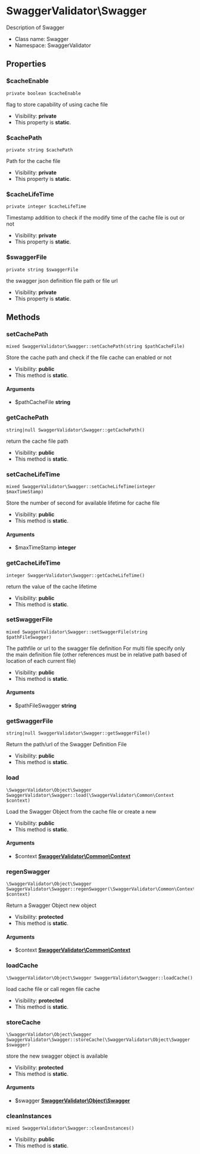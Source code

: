 SwaggerValidator\Swagger
===============

Description of Swagger




* Class name: Swagger
* Namespace: SwaggerValidator





Properties
----------


### $cacheEnable

    private boolean $cacheEnable

flag to store capability of using cache file



* Visibility: **private**
* This property is **static**.


### $cachePath

    private string $cachePath

Path for the cache file



* Visibility: **private**
* This property is **static**.


### $cacheLifeTime

    private integer $cacheLifeTime

Timestamp addition to check if the modify time of the cache file is out or not



* Visibility: **private**
* This property is **static**.


### $swaggerFile

    private string $swaggerFile

the swagger json definition file path or file url



* Visibility: **private**
* This property is **static**.


Methods
-------


### setCachePath

    mixed SwaggerValidator\Swagger::setCachePath(string $pathCacheFile)

Store the cache path and check if the file cache can enabled or not



* Visibility: **public**
* This method is **static**.


#### Arguments
* $pathCacheFile **string**



### getCachePath

    string|null SwaggerValidator\Swagger::getCachePath()

return the cache file path



* Visibility: **public**
* This method is **static**.




### setCacheLifeTime

    mixed SwaggerValidator\Swagger::setCacheLifeTime(integer $maxTimeStamp)

Store the number of second for available lifetime for cache file



* Visibility: **public**
* This method is **static**.


#### Arguments
* $maxTimeStamp **integer**



### getCacheLifeTime

    integer SwaggerValidator\Swagger::getCacheLifeTime()

return the value of the cache lifetime



* Visibility: **public**
* This method is **static**.




### setSwaggerFile

    mixed SwaggerValidator\Swagger::setSwaggerFile(string $pathFileSwagger)

The pathfile or url to the swagger file definition
For multi file specify only the main definition file (other references must be in relative path based of location of each current file)



* Visibility: **public**
* This method is **static**.


#### Arguments
* $pathFileSwagger **string**



### getSwaggerFile

    string|null SwaggerValidator\Swagger::getSwaggerFile()

Return the path/url of the Swagger Definition File



* Visibility: **public**
* This method is **static**.




### load

    \SwaggerValidator\Object\Swagger SwaggerValidator\Swagger::load(\SwaggerValidator\Common\Context $context)

Load the Swagger Object from the cache file or create a new



* Visibility: **public**
* This method is **static**.


#### Arguments
* $context **[SwaggerValidator\Common\Context](SwaggerValidator-Common-Context.md)**



### regenSwagger

    \SwaggerValidator\Object\Swagger SwaggerValidator\Swagger::regenSwagger(\SwaggerValidator\Common\Context $context)

Return a Swagger Object new object



* Visibility: **protected**
* This method is **static**.


#### Arguments
* $context **[SwaggerValidator\Common\Context](SwaggerValidator-Common-Context.md)**



### loadCache

    \SwaggerValidator\Object\Swagger SwaggerValidator\Swagger::loadCache()

load cache file or call regen file cache



* Visibility: **protected**
* This method is **static**.




### storeCache

    \SwaggerValidator\Object\Swagger SwaggerValidator\Swagger::storeCache(\SwaggerValidator\Object\Swagger $swagger)

store the new swagger object is available



* Visibility: **protected**
* This method is **static**.


#### Arguments
* $swagger **[SwaggerValidator\Object\Swagger](SwaggerValidator-Object-Swagger.md)**



### cleanInstances

    mixed SwaggerValidator\Swagger::cleanInstances()





* Visibility: **public**
* This method is **static**.



